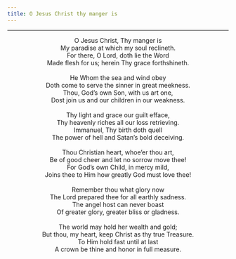 ```yaml
---
title: O Jesus Christ thy manger is
---
```


---
<center>
O Jesus Christ, Thy manger is<br/>
My paradise at which my soul reclineth.<br/>
For there, O Lord, doth lie the Word<br/>
Made flesh for us; herein Thy grace forthshineth.<br/>
<br/>
He Whom the sea and wind obey<br/>
Doth come to serve the sinner in great meekness.<br/>
Thou, God’s own Son, with us art one,<br/>
Dost join us and our children in our weakness.<br/>
<br/>
Thy light and grace our guilt efface,<br/>
Thy heavenly riches all our loss retrieving.<br/>
Immanuel, Thy birth doth quell<br/>
The power of hell and Satan’s bold deceiving.<br/>
<br/>
Thou Christian heart, whoe’er thou art,<br/>
Be of good cheer and let no sorrow move thee!<br/>
For God’s own Child, in mercy mild,<br/>
Joins thee to Him how greatly God must love thee!<br/>
<br/>
Remember thou what glory now<br/>
The Lord prepared thee for all earthly sadness.<br/>
The angel host can never boast<br/>
Of greater glory, greater bliss or gladness.<br/>
<br/>
The world may hold her wealth and gold;<br/>
But thou, my heart, keep Christ as thy true Treasure.<br/>
To Him hold fast until at last<br/>
A crown be thine and honor in full measure.
</center>